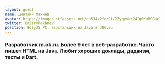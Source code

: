 ```yaml
---
layout: guest
name: Дмитрий Махнев
avatar: https://images.ctfassets.net/nn534z2fqr9f/2ZygyvNc24Iq0KuMCGacIc/49a239793b2f1424031fb69086deb1af/avatar_new.png?w=340
twitter: DmitryMakhnev
position: HolyJS PC, верстальщик на Java в JUG.ru
---
```

### Разработчик m.ok.ru. Более 9 лет в веб-разработке. Часто пишет HTML на Java. Любит хорошие доклады, дадаизм, тесты и Dart.
